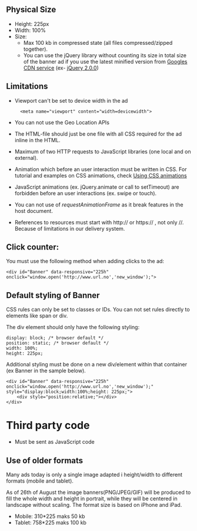 ## Physical Size
* Height: 225px
* Width: 100%
* Size:
	- Max 100 kb in compressed state (all files compressed/zipped together).
	- You can use the jQuery library without counting its size in total size of the banner ad if you use the latest minified version from [Googles CDN service](https://developers.google.com/speed/libraries/devguide#jquery) (ex- [jQuery 2.0.0](http://ajax.googleapis.com/ajax/libs/jquery/2.0.0/jquery.min.js))

## Limitations
* Viewport can't be set to device width in the ad

		<meta name="viewport" content="width=devicewidth">

* You can not use the Geo Location APIs
* The HTML-file should just be one file with all CSS required for the ad inline in the HTML.
* Maximum of two HTTP requests to JavaScript libraries (one local and on external).
* Animation which before an user interaction must be written in CSS. For tutorial and examples on CSS animations, check [Using CSS animations](https://developer.mozilla.org/en-US/docs/Web/Guide/CSS/Using_CSS_animations)
 * JavaScript animations (ex. jQuery.animate or call to setTimeout) are forbidden before an user interactions (ex. swipe or touch).
 * You can not use of _requestAnimationFrame_ as it break features in the host document.
* References to resources must start with http:// or https:// , not only //. Because of limitations in our delivery system.

## Click counter:
You must use the following method when adding clicks to the ad:

	<div id="Banner" data-responsive="225h" onclick="window.open('http://www.url.no','new_window');">

## Default styling of Banner

CSS rules can only be set to classes or IDs. You can not set rules directly to elements like span or div.

The div element should only have the following styling:

    display: block; /* browser default */
    position: static; /* browser default */
    width: 100%;
    height: 225px;

Additional styling must be done on a new div/element within that container (ex Banner in the sample below).

    <div id="Banner" data-responsive="225h" onclick="window.open('http://www.url.no','new_window');" style="display:block;width:100%;height: 225px;">
        <div style="position:relative;"></div>
    </div>  

# Third party code
* Must be sent as JavaScript code

## Use of older formats
Many ads today is only a single image adapted i height/width to different formats (mobile and tablet).

As of 26th of August the image banners(PNG/JPEG/GIF) will be produced to fill the whole width and height in portrait,
while they will be centered in landscape without scaling. The format size is based on iPhone and iPad.
* Mobile: 310*225 maks 50 kb
* Tablet: 758*225 maks 100 kb
